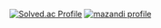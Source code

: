 [![Solved.ac Profile](http://mazassumnida.wtf/api/v2/generate_badge?boj=rhseung)](https://solved.ac/rhseung)
[![mazandi profile](http://mazandi.herokuapp.com/api?handle=rhseung&theme=cold)](https://solved.ac/rhseung)

